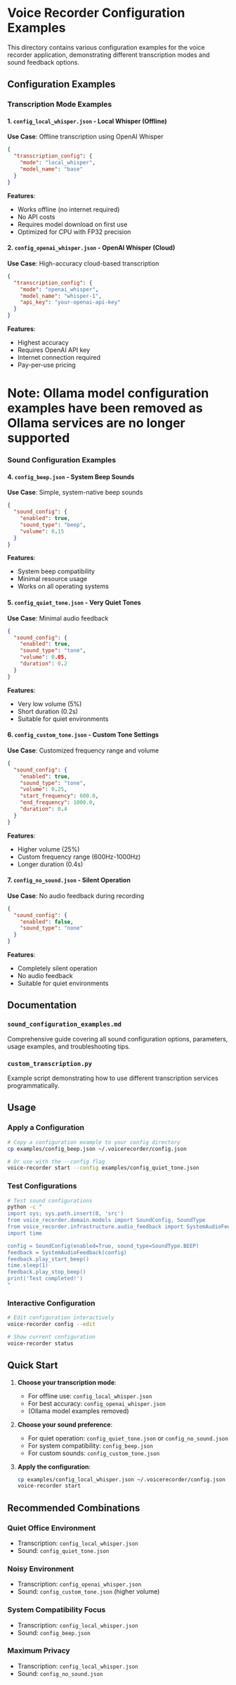 # Voice Recorder Configuration Examples

This directory contains various configuration examples for the voice recorder application, demonstrating different transcription modes and sound feedback options.

## Configuration Examples

### Transcription Mode Examples

#### 1. `config_local_whisper.json` - Local Whisper (Offline)
**Use Case**: Offline transcription using OpenAI Whisper
```json
{
  "transcription_config": {
    "mode": "local_whisper",
    "model_name": "base"
  }
}
```
**Features**:
- Works offline (no internet required)
- No API costs
- Requires model download on first use
- Optimized for CPU with FP32 precision

#### 2. `config_openai_whisper.json` - OpenAI Whisper (Cloud)
**Use Case**: High-accuracy cloud-based transcription
```json
{
  "transcription_config": {
    "mode": "openai_whisper",
    "model_name": "whisper-1",
    "api_key": "your-openai-api-key"
  }
}
```
**Features**:
- Highest accuracy
- Requires OpenAI API key
- Internet connection required
- Pay-per-use pricing

# Note: Ollama model configuration examples have been removed as Ollama services are no longer supported

### Sound Configuration Examples

#### 4. `config_beep.json` - System Beep Sounds
**Use Case**: Simple, system-native beep sounds
```json
{
  "sound_config": {
    "enabled": true,
    "sound_type": "beep",
    "volume": 0.15
  }
}
```
**Features**:
- System beep compatibility
- Minimal resource usage
- Works on all operating systems

#### 5. `config_quiet_tone.json` - Very Quiet Tones
**Use Case**: Minimal audio feedback
```json
{
  "sound_config": {
    "enabled": true,
    "sound_type": "tone",
    "volume": 0.05,
    "duration": 0.2
  }
}
```
**Features**:
- Very low volume (5%)
- Short duration (0.2s)
- Suitable for quiet environments

#### 6. `config_custom_tone.json` - Custom Tone Settings
**Use Case**: Customized frequency range and volume
```json
{
  "sound_config": {
    "enabled": true,
    "sound_type": "tone",
    "volume": 0.25,
    "start_frequency": 600.0,
    "end_frequency": 1000.0,
    "duration": 0.4
  }
}
```
**Features**:
- Higher volume (25%)
- Custom frequency range (600Hz-1000Hz)
- Longer duration (0.4s)

#### 7. `config_no_sound.json` - Silent Operation
**Use Case**: No audio feedback during recording
```json
{
  "sound_config": {
    "enabled": false,
    "sound_type": "none"
  }
}
```
**Features**:
- Completely silent operation
- No audio feedback
- Suitable for quiet environments

## Documentation

### `sound_configuration_examples.md`
Comprehensive guide covering all sound configuration options, parameters, usage examples, and troubleshooting tips.



### `custom_transcription.py`
Example script demonstrating how to use different transcription services programmatically.

## Usage

### Apply a Configuration
```bash
# Copy a configuration example to your config directory
cp examples/config_beep.json ~/.voicerecorder/config.json

# Or use with the --config flag
voice-recorder start --config examples/config_quiet_tone.json
```

### Test Configurations
```bash
# Test sound configurations
python -c "
import sys; sys.path.insert(0, 'src')
from voice_recorder.domain.models import SoundConfig, SoundType
from voice_recorder.infrastructure.audio_feedback import SystemAudioFeedback
import time

config = SoundConfig(enabled=True, sound_type=SoundType.BEEP)
feedback = SystemAudioFeedback(config)
feedback.play_start_beep()
time.sleep(1)
feedback.play_stop_beep()
print('Test completed!')
"
```

### Interactive Configuration
```bash
# Edit configuration interactively
voice-recorder config --edit

# Show current configuration
voice-recorder status
```

## Quick Start

1. **Choose your transcription mode**:
   - For offline use: `config_local_whisper.json`
   - For best accuracy: `config_openai_whisper.json`
   - (Ollama model examples removed)

2. **Choose your sound preference**:
   - For quiet operation: `config_quiet_tone.json` or `config_no_sound.json`
   - For system compatibility: `config_beep.json`
   - For custom sounds: `config_custom_tone.json`

3. **Apply the configuration**:
   ```bash
   cp examples/config_local_whisper.json ~/.voicerecorder/config.json
   voice-recorder start
   ```

## Recommended Combinations

### Quiet Office Environment
- Transcription: `config_local_whisper.json`
- Sound: `config_quiet_tone.json`

### Noisy Environment
- Transcription: `config_openai_whisper.json`
- Sound: `config_custom_tone.json` (higher volume)

### System Compatibility Focus
- Transcription: `config_local_whisper.json`
- Sound: `config_beep.json`

### Maximum Privacy
- Transcription: `config_local_whisper.json`
- Sound: `config_no_sound.json` 